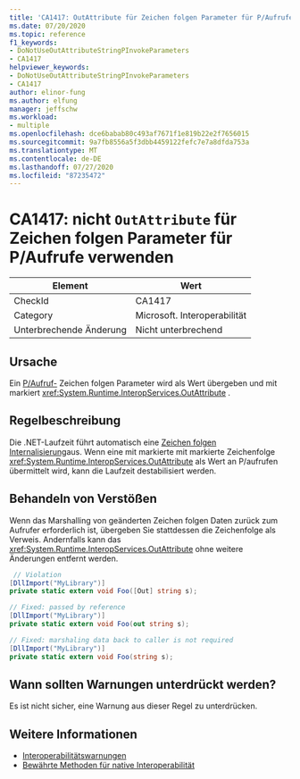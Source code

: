 ```yaml
---
title: 'CA1417: OutAttribute für Zeichen folgen Parameter für P/Aufrufe nicht verwenden'
ms.date: 07/20/2020
ms.topic: reference
f1_keywords:
- DoNotUseOutAttributeStringPInvokeParameters
- CA1417
helpviewer_keywords:
- DoNotUseOutAttributeStringPInvokeParameters
- CA1417
author: elinor-fung
ms.author: elfung
manager: jeffschw
ms.workload:
- multiple
ms.openlocfilehash: dce6babab80c493af7671f1e819b22e2f7656015
ms.sourcegitcommit: 9a7fb8556a5f3dbb4459122fefc7e7a8dfda753a
ms.translationtype: MT
ms.contentlocale: de-DE
ms.lasthandoff: 07/27/2020
ms.locfileid: "87235472"
---
```

# <a name="ca1417-do-not-use-outattribute-on-string-parameters-for-pinvokes"></a>CA1417: nicht `OutAttribute` für Zeichen folgen Parameter für P/Aufrufe verwenden

|Element|Wert|
|-|-|
|CheckId|CA1417|
|Category|Microsoft. Interoperabilität|
|Unterbrechende Änderung|Nicht unterbrechend|

## <a name="cause"></a>Ursache

Ein [P/Aufruf-](/dotnet/standard/native-interop/pinvoke) Zeichen folgen Parameter wird als Wert übergeben und mit markiert <xref:System.Runtime.InteropServices.OutAttribute> .

## <a name="rule-description"></a>Regelbeschreibung

Die .NET-Laufzeit führt automatisch eine [Zeichen folgen Internalisierung](/dotnet/api/system.string.intern#remarks)aus. Wenn eine mit markierte mit markierte Zeichenfolge <xref:System.Runtime.InteropServices.OutAttribute> als Wert an P/aufrufen übermittelt wird, kann die Laufzeit destabilisiert werden.

## <a name="how-to-fix-violations"></a>Behandeln von Verstößen

Wenn das Marshalling von geänderten Zeichen folgen Daten zurück zum Aufrufer erforderlich ist, übergeben Sie stattdessen die Zeichenfolge als Verweis. Andernfalls kann das <xref:System.Runtime.InteropServices.OutAttribute> ohne weitere Änderungen entfernt werden.

```csharp
 // Violation
[DllImport("MyLibrary")]
private static extern void Foo([Out] string s);

// Fixed: passed by reference
[DllImport("MyLibrary")]
private static extern void Foo(out string s);

// Fixed: marshaling data back to caller is not required
[DllImport("MyLibrary")]
private static extern void Foo(string s);
```

## <a name="when-to-suppress-warnings"></a>Wann sollten Warnungen unterdrückt werden?

Es ist nicht sicher, eine Warnung aus dieser Regel zu unterdrücken.

## <a name="see-also"></a>Weitere Informationen

- [Interoperabilitätswarnungen](interoperability-warnings.md)
- [Bewährte Methoden für native Interoperabilität](/dotnet/standard/native-interop/best-practices)
